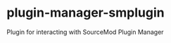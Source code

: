 plugin-manager-smplugin
=======================

Plugin for interacting with SourceMod Plugin Manager 
